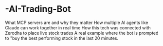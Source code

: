 # -AI-Trading-Bot
What MCP servers are and why they matter
How multiple AI agents like Claude can work together in real time
How this tech was connected with Zerodha to place live stock trades
A real example where the bot is prompted to "buy the best performing stock in the last 20 minutes.
